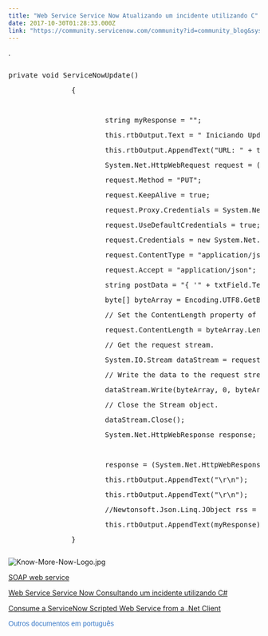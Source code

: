 ```yaml
---
title: "Web Service Service Now Atualizando um incidente utilizando C"
date: 2017-10-30T01:28:33.000Z
link: "https://community.servicenow.com/community?id=community_blog&sys_id=7a0deaa5dbd0dbc01dcaf3231f9619c9"
---
```

<p>.</p><p></p><pre __jive_macro_name="quote" class="jive_macro_quote jive_text_macro" data-renderedposition="60_8_1192_944"><p>private void ServiceNowUpdate()</p><p>               {</p><p>                     </p><p>                       string myResponse = "";</p><p>                       this.rtbOutput.Text = " Iniciando Update ... \r\n";</p><p>                       this.rtbOutput.AppendText("URL: " + txtURL.Text + "\r\n");</p><p>                       System.Net.HttpWebRequest request = (System.Net.HttpWebRequest)System.Net.WebRequest.Create(txtURL.Text);</p><p>                       request.Method = "PUT";</p><p>                       request.KeepAlive = true;</p><p>                       request.Proxy.Credentials = System.Net.CredentialCache.DefaultCredentials;</p><p>                       request.UseDefaultCredentials = true;</p><p>                       request.Credentials = new System.Net.NetworkCredential("user", "password", "");</p><p></p><p></p><p>                       request.ContentType = "application/json";</p><p>                       request.Accept = "application/json";</p><p></p><p></p><p>                       string postData = "{ '" + txtField.Text   + "':'" + txtValue.Text   + "'}";</p><p>                       byte[] byteArray = Encoding.UTF8.GetBytes(postData);</p><p>                       // Set the ContentLength property of the WebRequest. </p><p>                       request.ContentLength = byteArray.Length;</p><p>                       // Get the request stream. </p><p>                       System.IO.Stream dataStream = request.GetRequestStream();</p><p>                       // Write the data to the request stream. </p><p>                       dataStream.Write(byteArray, 0, byteArray.Length);</p><p>                       // Close the Stream object. </p><p>                       dataStream.Close();</p><p></p><p></p><p>                       System.Net.HttpWebResponse response;</p><p>                     </p><p>                       response = (System.Net.HttpWebResponse)request.GetResponse();</p><p>                       this.rtbOutput.AppendText("\r\n");</p><p>                       this.rtbOutput.AppendText("\r\n");</p><p></p><p></p><p>                       //Newtonsoft.Json.Linq.JObject rss = Newtonsoft.Json.Linq.JObject.Parse(myResponse);</p><p></p><p></p><p>                       this.rtbOutput.AppendText(myResponse);</p><p></p><p></p><p>               }</p></pre><p></p><p></p><p><img  alt="Know-More-Now-Logo.jpg" class="jive-image" src="fa4ae04adb94dfc03eb27a9e0f96194e.iix"/></p><p></p><p></p><p><a href="https://docs.servicenow.com/bundle/kingston-application-development/page/integrate/inbound-soap/concept/c_SOAPWebService.html" title="https://docs.servicenow.com/bundle/kingston-application-development/page/integrate/inbound-soap/concept/c_SOAPWebService.html">SOAP web service</a></p><p><a title="Web Service Service Now Consultando um incidente utilizando C#" __default_attr="7337" __jive_macro_name="blogpost" class="jive_macro jive_macro_blogpost" data-orig-content="Web Service Service Now Consultando um incidente utilizando C#" data-renderedposition="1289_8_431_16" href="/community?id=community_blog&sys_id=3a5da629dbd0dbc01dcaf3231f9619d8">Web Service Service Now Consultando um incidente utilizando C#</a></p><p><a title="Consume a ServiceNow Scripted Web Service from a .Net Client" __default_attr="162679" __jive_macro_name="thread" class="jive_macro_thread jive_macro" data-orig-content="Consume a ServiceNow Scripted Web Service from a .Net Client" data-renderedposition="1310_8_420_16" href="/community?id=community_question&sys_id=a35a8fa9db5cdbc01dcaf3231f96192c">Consume a ServiceNow Scripted Web Service from a .Net Client</a></p><p></p><p><span style="color: #3778c7; font-family: arial, sans-serif;">Outros documentos em português</span></p>